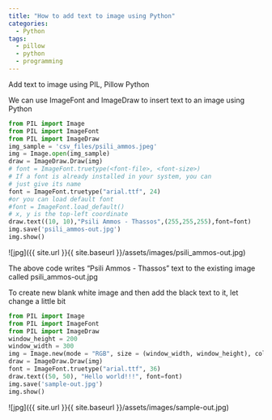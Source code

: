 ```yaml
---
title: "How to add text to image using Python"
categories:
  - Python
tags:
  - pillow
  - python
  - programming
---
```


Add text to image using PIL, Pillow Python

We can use ImageFont and ImageDraw to insert text to an image using Python

```python
from PIL import Image
from PIL import ImageFont
from PIL import ImageDraw 
img_sample = 'csv_files/psili_ammos.jpeg'
img = Image.open(img_sample)
draw = ImageDraw.Draw(img)
# font = ImageFont.truetype(<font-file>, <font-size>)
# If a font is already installed in your system, you can 
# just give its name
font = ImageFont.truetype("arial.ttf", 24)
#or you can load default font
#font = ImageFont.load_default()
# x, y is the top-left coordinate
draw.text((10, 10),"Psili Ammos - Thassos",(255,255,255),font=font)
img.save('psili_ammos-out.jpg')
img.show()
```
![jpg]({{ site.url }}{{ site.baseurl }}/assets/images/psili_ammos-out.jpg)

The above code writes “Psili Ammos - Thassos” text to the existing image called psili_ammos-out.jpg

To create new blank white image and then add the black text to it, let change a little bit

```python
from PIL import Image
from PIL import ImageFont
from PIL import ImageDraw
window_height = 200
window_width = 300
img = Image.new(mode = "RGB", size = (window_width, window_height), color = (153, 153, 255) )
draw = ImageDraw.Draw(img)
font = ImageFont.truetype("arial.ttf", 36)
draw.text((50, 50), "Hello world!!!", font=font)
img.save('sample-out.jpg')
img.show()
```
![jpg]({{ site.url }}{{ site.baseurl }}/assets/images/sample-out.jpg)